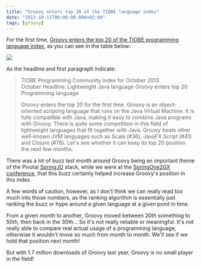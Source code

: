 ```yaml
---
title: "Groovy enters top 20 of the TIOBE language index"
date: "2013-10-11T00:00:00.000+02:00"
tags: [groovy]
---
```


For the first time, [Groovy enters the top 20 of the TIOBE programming language index](http://www.tiobe.com/index.php/content/paperinfo/tpci/index.html), as you can see in the table below: 

![](/img/misc/TIOBE+2.png)  

As the headline and first paragraph indicate:

> TIOBE Programming Community Index for October 2013   
> October Headline: Lightweight Java language Groovy enters top 20  
> Programming language  
>   
> Groovy enters the top 20 for the first time. Groovy is an object-oriented scripting language that runs on the Java Virtual Machine. It is fully compatible with Java, making it easy to combine Java programs with Groovy. There is quite some competition in this field of lightweight languages that fit together with Java. Groovy beats other well-known JVM languages such as Scala (#36), JavaFX Script (#41) and Clojure (#76). Let's see whether it can keep its top 20 position the next few months.

  
There was a lot of buzz last month around Groovy being an important theme of the Pivotal [Spring.IO](https://spring.io/) stack, while we were at the [SpringOne2GX conference](http://springone2gx.com), that this buzz certainly helped increase Groovy's position in this index.  

A few words of caution, however, as I don't think we can really read too much into those numbers, as the ranking algorithm is essentially just ranking the buzz or hype around a given language at a given point in time.  

From a given month to another, Groovy moved between 20th something to 50th, then back in the 30th... So it's not really reliable or meaningful. It's not really able to compare real actual usage of a programming language, otherwise it wouldn't move so much from month to month. We'll see if we hold that position next month!  

But with 1.7 million downloads of Groovy last year, Groovy is no small player in the field!